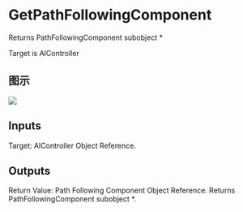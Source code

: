 # GetPathFollowingComponent

Returns PathFollowingComponent subobject *

Target is AIController

## 图示

![]($-20221218-17471718.png)

## Inputs

Target: AIController Object Reference.  

## Outputs

Return Value: Path Following Component Object Reference. Returns PathFollowingComponent subobject *.

